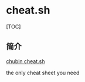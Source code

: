 # cheat.sh

[TOC]

## 简介

[chubin cheat.sh](https://github.com/chubin/cheat.sh#installation)

the only cheat sheet you need
